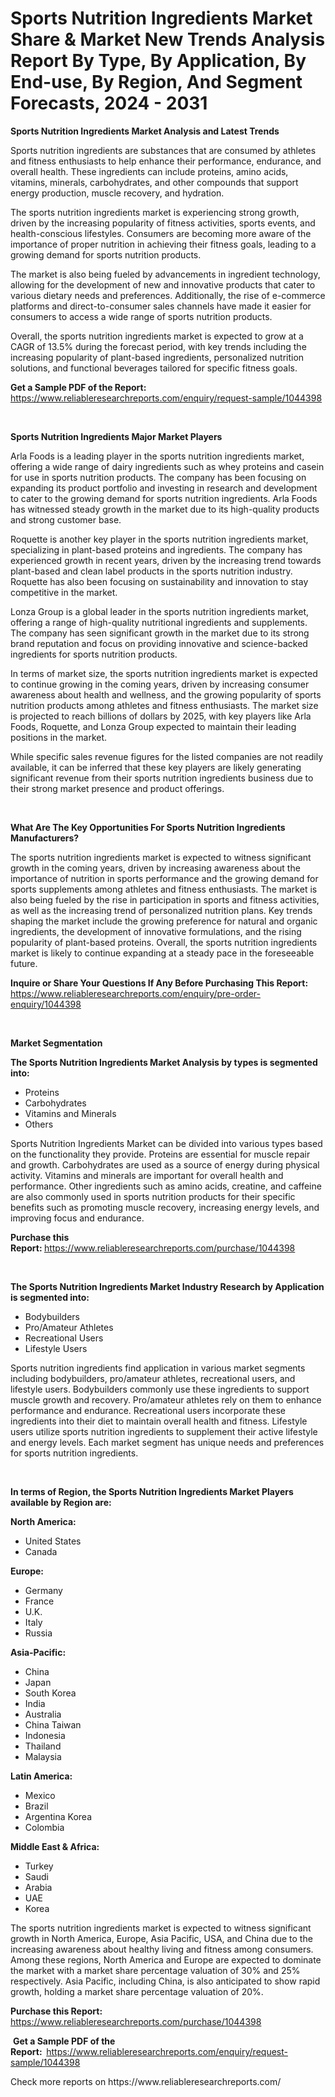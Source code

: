 <p><h1>Sports Nutrition Ingredients Market Share & Market New Trends Analysis Report By Type, By Application, By End-use, By Region, And Segment Forecasts, 2024 - 2031</h1></p><p><strong>Sports Nutrition Ingredients Market Analysis and Latest Trends</strong></p>
<p><p>Sports nutrition ingredients are substances that are consumed by athletes and fitness enthusiasts to help enhance their performance, endurance, and overall health. These ingredients can include proteins, amino acids, vitamins, minerals, carbohydrates, and other compounds that support energy production, muscle recovery, and hydration.</p><p>The sports nutrition ingredients market is experiencing strong growth, driven by the increasing popularity of fitness activities, sports events, and health-conscious lifestyles. Consumers are becoming more aware of the importance of proper nutrition in achieving their fitness goals, leading to a growing demand for sports nutrition products.</p><p>The market is also being fueled by advancements in ingredient technology, allowing for the development of new and innovative products that cater to various dietary needs and preferences. Additionally, the rise of e-commerce platforms and direct-to-consumer sales channels have made it easier for consumers to access a wide range of sports nutrition products.</p><p>Overall, the sports nutrition ingredients market is expected to grow at a CAGR of 13.5% during the forecast period, with key trends including the increasing popularity of plant-based ingredients, personalized nutrition solutions, and functional beverages tailored for specific fitness goals.</p></p>
<p><strong>Get a Sample PDF of the Report:&nbsp;</strong> <a href="https://www.reliableresearchreports.com/enquiry/request-sample/1044398">https://www.reliableresearchreports.com/enquiry/request-sample/1044398</a></p>
<p>&nbsp;</p>
<p><strong>Sports Nutrition Ingredients Major Market Players</strong></p>
<p><p>Arla Foods is a leading player in the sports nutrition ingredients market, offering a wide range of dairy ingredients such as whey proteins and casein for use in sports nutrition products. The company has been focusing on expanding its product portfolio and investing in research and development to cater to the growing demand for sports nutrition ingredients. Arla Foods has witnessed steady growth in the market due to its high-quality products and strong customer base.</p><p>Roquette is another key player in the sports nutrition ingredients market, specializing in plant-based proteins and ingredients. The company has experienced growth in recent years, driven by the increasing trend towards plant-based and clean label products in the sports nutrition industry. Roquette has also been focusing on sustainability and innovation to stay competitive in the market.</p><p>Lonza Group is a global leader in the sports nutrition ingredients market, offering a range of high-quality nutritional ingredients and supplements. The company has seen significant growth in the market due to its strong brand reputation and focus on providing innovative and science-backed ingredients for sports nutrition products.</p><p>In terms of market size, the sports nutrition ingredients market is expected to continue growing in the coming years, driven by increasing consumer awareness about health and wellness, and the growing popularity of sports nutrition products among athletes and fitness enthusiasts. The market size is projected to reach billions of dollars by 2025, with key players like Arla Foods, Roquette, and Lonza Group expected to maintain their leading positions in the market.</p><p>While specific sales revenue figures for the listed companies are not readily available, it can be inferred that these key players are likely generating significant revenue from their sports nutrition ingredients business due to their strong market presence and product offerings.</p></p>
<p>&nbsp;</p>
<p><strong>What Are The Key Opportunities For Sports Nutrition Ingredients Manufacturers?</strong></p>
<p><p>The sports nutrition ingredients market is expected to witness significant growth in the coming years, driven by increasing awareness about the importance of nutrition in sports performance and the growing demand for sports supplements among athletes and fitness enthusiasts. The market is also being fueled by the rise in participation in sports and fitness activities, as well as the increasing trend of personalized nutrition plans. Key trends shaping the market include the growing preference for natural and organic ingredients, the development of innovative formulations, and the rising popularity of plant-based proteins. Overall, the sports nutrition ingredients market is likely to continue expanding at a steady pace in the foreseeable future.</p></p>
<p><strong>Inquire or Share Your Questions If Any Before Purchasing This Report:</strong> <a href="https://www.reliableresearchreports.com/enquiry/pre-order-enquiry/1044398">https://www.reliableresearchreports.com/enquiry/pre-order-enquiry/1044398</a></p>
<p>&nbsp;</p>
<p><strong>Market Segmentation</strong></p>
<p><strong>The Sports Nutrition Ingredients Market Analysis by types is segmented into:</strong></p>
<p><ul><li>Proteins</li><li>Carbohydrates</li><li>Vitamins and Minerals</li><li>Others</li></ul></p>
<p><p>Sports Nutrition Ingredients Market can be divided into various types based on the functionality they provide. Proteins are essential for muscle repair and growth. Carbohydrates are used as a source of energy during physical activity. Vitamins and minerals are important for overall health and performance. Other ingredients such as amino acids, creatine, and caffeine are also commonly used in sports nutrition products for their specific benefits such as promoting muscle recovery, increasing energy levels, and improving focus and endurance.</p></p>
<p><strong>Purchase this Report:&nbsp;</strong><a href="https://www.reliableresearchreports.com/purchase/1044398">https://www.reliableresearchreports.com/purchase/1044398</a></p>
<p>&nbsp;</p>
<p><strong>The Sports Nutrition Ingredients Market Industry Research by Application is segmented into:</strong></p>
<p><ul><li>Bodybuilders</li><li>Pro/Amateur Athletes</li><li>Recreational Users</li><li>Lifestyle Users</li></ul></p>
<p><p>Sports nutrition ingredients find application in various market segments including bodybuilders, pro/amateur athletes, recreational users, and lifestyle users. Bodybuilders commonly use these ingredients to support muscle growth and recovery. Pro/amateur athletes rely on them to enhance performance and endurance. Recreational users incorporate these ingredients into their diet to maintain overall health and fitness. Lifestyle users utilize sports nutrition ingredients to supplement their active lifestyle and energy levels. Each market segment has unique needs and preferences for sports nutrition ingredients.</p></p>
<p>&nbsp;</p>
<p><strong>In terms of Region, the Sports Nutrition Ingredients Market Players available by Region are:</strong></p>
<p>
    <p> <strong> North America: </strong>
        <ul>
            <li>United States</li>
            <li>Canada</li>
        </ul>
        </p> 
    <p> <strong> Europe: </strong>
        <ul>
            <li>Germany</li>
            <li>France</li>
            <li>U.K.</li>
            <li>Italy</li>
            <li>Russia</li>
        </ul>
        </p> 
    <p> <strong> Asia-Pacific: </strong>
        <ul>
            <li>China</li>
            <li>Japan</li>
            <li>South Korea</li>
            <li>India</li>
            <li>Australia</li>
            <li>China Taiwan</li>
            <li>Indonesia</li>
            <li>Thailand</li>
            <li>Malaysia</li>
        </ul>
        </p> 
    <p> <strong> Latin America: </strong>
        <ul>
            <li>Mexico</li>
            <li>Brazil</li>
            <li>Argentina Korea</li>
            <li>Colombia</li>
        </ul>
        </p> 
    <p> <strong> Middle East & Africa: </strong>
        <ul>
            <li>Turkey</li>
            <li>Saudi</li>
            <li>Arabia</li>
            <li>UAE</li>
            <li>Korea</li>
        </ul>
    </p>
    </p>
<p><p>The sports nutrition ingredients market is expected to witness significant growth in North America, Europe, Asia Pacific, USA, and China due to the increasing awareness about healthy living and fitness among consumers. Among these regions, North America and Europe are expected to dominate the market with a market share percentage valuation of 30% and 25% respectively. Asia Pacific, including China, is also anticipated to show rapid growth, holding a market share percentage valuation of 20%.</p></p>
<p><strong>Purchase this Report: </strong><a href="https://www.reliableresearchreports.com/purchase/1044398">https://www.reliableresearchreports.com/purchase/1044398</a></p>
<p>&nbsp;<strong>Get a Sample PDF of the Report:&nbsp;&nbsp;</strong><a href="https://www.reliableresearchreports.com/enquiry/request-sample/1044398">https://www.reliableresearchreports.com/enquiry/request-sample/1044398</a></p>
<p><strong></strong></p>
<p>Check more reports on https://www.reliableresearchreports.com/</p>